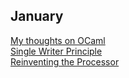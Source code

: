 ## January

[My thoughts on OCaml](https://osa1.net/posts/2023-04-24-ocaml-thoughts.html)  
[Single Writer Principle](https://mechanical-sympathy.blogspot.com/2011/09/single-writer-principle.html)  
[Reinventing the Processor](https://www.youtube.com/watch?v=rDnqmVnrZKs&list=PLjYg0ofF2xYb0xELKt0PQh8YRatkWsNpL&index=2)  
